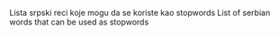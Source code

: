 Lista srpski reci koje mogu da se koriste kao stopwords
List of serbian words that can be used as stopwords
